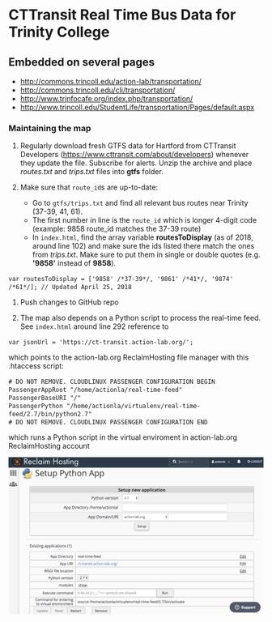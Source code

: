 # CTTransit Real Time Bus Data for Trinity College

## Embedded on several pages
- http://commons.trincoll.edu/action-lab/transportation/
- http://commons.trincoll.edu/cli/transportation/
- http://www.trinfocafe.org/index.php/transportation/
- http://www.trincoll.edu/StudentLife/transportation/Pages/default.aspx

### Maintaining the map
1. Regularly download fresh GTFS data for Hartford from CTTransit Developers (https://www.cttransit.com/about/developers) whenever they update the file. Subscribe for alerts. Unzip the archive and place *routes.txt* and *trips.txt* files into **gtfs** folder.

1. Make sure that `route_id`s are up-to-date:
    * Go to `gtfs/trips.txt` and find all relevant bus routes near Trinity (37-39, 41, 61).
    * The first number in line is the `route_id` which is longer 4-digit code (example: 9858 route_id matches the 37-39 route)
    * In `index.html`, find the array variable **routesToDisplay** (as of 2018, around line 102) and make sure the ids listed there match the ones from *trips.txt*. Make sure to put them in single or double quotes (e.g. **'9858'** instead of **9858**).

```
var routesToDisplay = ['9858' /*37-39*/, '9861' /*41*/, '9874' /*61*/]; // Updated April 25, 2018
```
1. Push changes to GitHub repo

1. The map also depends on a Python script to process the real-time feed. See `index.html` around line 292 reference to       
```
var jsonUrl = 'https://ct-transit.action-lab.org/';
```

which points to the action-lab.org ReclaimHosting file manager with this .htaccess script:

```
# DO NOT REMOVE. CLOUDLINUX PASSENGER CONFIGURATION BEGIN
PassengerAppRoot "/home/actionla/real-time-feed"
PassengerBaseURI "/"
PassengerPython "/home/actionla/virtualenv/real-time-feed/2.7/bin/python2.7"
# DO NOT REMOVE. CLOUDLINUX PASSENGER CONFIGURATION END
```

which runs a Python script in the virtual enviroment in action-lab.org ReclaimHosting account

![](img/python-app-screenshot.png)

